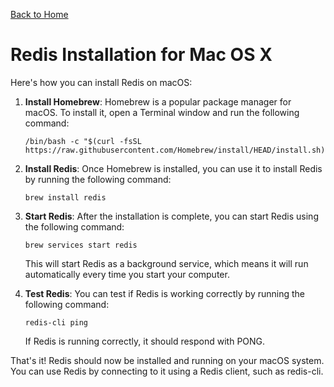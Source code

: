 [Back to Home](../README.md)
# Redis Installation for Mac OS X
Here's how you can install Redis on macOS:

1. **Install Homebrew**: Homebrew is a popular
package manager for macOS. To install it, 
open a Terminal window and run the following command:
    ```shell
    /bin/bash -c "$(curl -fsSL https://raw.githubusercontent.com/Homebrew/install/HEAD/install.sh)"
    
    ```

2. **Install Redis**: Once Homebrew is installed, 
you can use it to install Redis by running the following command:
    ```shell
    brew install redis
    ```

3. **Start Redis**: After the installation is complete, 
you can start Redis using the following command:
    ```shell
    brew services start redis
    ```
    This will start Redis as a background service, 
    which means it will run automatically every time
    you start your computer.

4. **Test Redis**: You can test if Redis is working correctly
by running the following command:
    ```shell
    redis-cli ping
    ```
    If Redis is running correctly, it should respond with PONG.

That's it! Redis should now be installed and running
on your macOS system. You can use Redis by connecting
to it using a Redis client, such as redis-cli.

